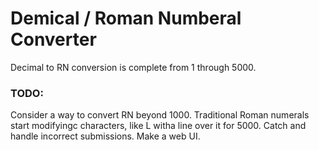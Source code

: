 # Demical / Roman Numberal Converter

Decimal to RN conversion is complete from 1 through 5000.


### TODO:
Consider a way to convert RN beyond 1000. Traditional Roman numerals start modifyingc characters, like L witha line over it for 5000.
Catch and handle incorrect submissions.
Make a web UI.
